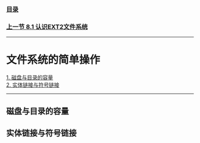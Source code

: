 ### [目录](https://github.com/Letitmiss/Linux-learning/blob/master/README.md)
### [上一节 8.1 认识EXT2文件系统](https://github.com/Letitmiss/Linux-learning/blob/master/blog/8.1disk_fileSystem.md)
------
# 文件系统的简单操作
[1. 磁盘与目录的容量](#磁盘与目录的容量)    
[2. 实体链接与符号链接](#实体链接与符号链接) 

------


## 磁盘与目录的容量
## 实体链接与符号链接
